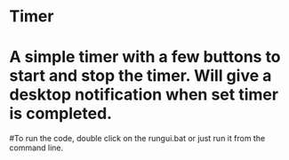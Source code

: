 # Timer
# A simple timer with a few buttons to start and stop the timer. Will give a desktop notification when set timer is completed.
#To run the code, double click on the rungui.bat or just run it from the command line.
